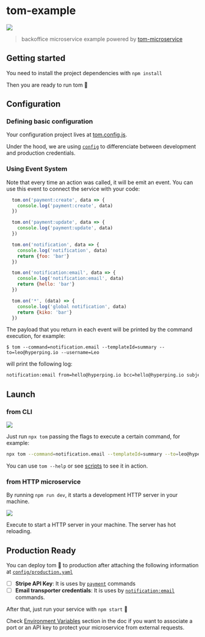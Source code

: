 # tom-example

![](https://i.imgur.com/O7GN5Pw.png)

> backoffice microservice example powered by [tom-microservice](http://tom.js.org/)

## Getting started

You need to install the project dependencies with `npm install`

Then you are ready to run tom 🐶

## Configuration

### Defining basic configuration

Your configuration project lives at [tom.config.js](tom.config.js).

Under the hood, we are using [`config`](http://npm.im/config) to differenciate between development and production credentials.

### Using Event System

Note that every time an action was called, it will be emit an event. You can use this event to connect the service with your code:

```js
  tom.on('payment:create', data => {
    console.log('payment:create', data)
  })

  tom.on('payment:update', data => {
    console.log('payment:update', data)
  })

  tom.on('notification', data => {
    console.log('notification', data)
    return {foo: 'bar'}
  })

  tom.on('notification:email', data => {
    console.log('notification:email', data)
    return {hello: 'bar'}
  })

  tom.on('*', (data) => {
    console.log('global notification', data)
    return {kiko: 'bar'}
  })
```

The payload that you return in each event will be printed by the command execution, for example:

```
$ tom --command=notification.email --templateId=summary --to=leo@hyperping.io --username=Leo
```

will print the following log:

```bash
notification:email from=hello@hyperping.io bcc=hello@hyperping.io subject='[hyperping.io] Weekly Report' to=leo@hyperping.io preview=https://ethereal.email/message/W1ZFkRVUhwyoi4LGW1bVFavoFgz2lN8AAAAAev9pdp8u5UhfRuVObjtoDPU kiko=bar foo=bar hello=bar
```

## Launch

### from CLI

![](https://i.imgur.com/qKJr7KS.png)

Just run `npx tom` passing the flags to execute a certain command, for example:

```bash
npx tom --command=notification.email --templateId=summary --to=leo@hyperping.io --username=Leo
```

You can use `tom --help` or see [scripts](/scripts) to see it in action.

### from HTTP microservice

By running `npm run dev`, it starts a development HTTP server in your machine.

![](https://i.imgur.com/bErFhvD.png)

Execute to start a HTTP server in your machine. The server has hot reloading.

## Production Ready

You can deploy tom 🐶 to production after attaching the following information at [`config/production.yaml`](config/production.yaml)

- [ ] **Stripe API Key**: It is uses by [`payment`](https://tom.js.org/#/?id=payment-1) commands
- [ ] **Email transporter credentials**: It is uses by [`notification:email`](https://tom.js.org/#/?id=notificationemail) commands.

After that, just run your service with `npm start` 🎉

Check [Environment Variables](https://tom.js.org/#/?id=environment-variables) section in the doc if you want to associate a port or an API key to protect your microservice from external requests.
